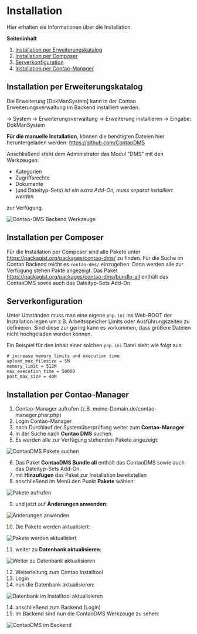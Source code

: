 # Installation

Hier erhalten sie Informationen über die Installation.

**Seiteninhalt**
<!-- toc -->

1. [Installation per Erweiterungskatalog](#installation-per-erweiterungsverwaltung)
2. [Installation per Composer](#installation-per-composer)
3. [Serverkonfiguration](#serverkonfiguration)
4. [Installation per Contao-Manager](#installation-per-contao-manager)

## Installation per Erweiterungskatalog

Die Erweiterung [DokManSystem] kann in der Contao Erweiterungsverwaltung im Backend installiert werden.

→ System → Erweiterungsverwaltung → Erweiterung installieren → Eingabe: DokManSystem

**Für die manuelle Installation**, können die benötigten Dateien hier heruntergeladen werden: https://github.com/ContaoDMS

Anschließend steht dem Administrator das Modul "DMS" mit den Werkzeugen: 

* Kategorien
* Zugriffsrechte
* Dokumente 
* (und Dateityp-Sets) *ist ein extra Add-On, muss separat installiert werden*
 
zur Verfügung.

![Contao-DMS Backend Werkzeuge](4-dms-backend-tools.png)


## Installation per Composer

Für die Installation per Composer sind alle Pakete unter https://packagist.org/packages/contao-dms/ zu finden. Für die Suche im Contao Backend reicht es `contao-dms/` einzugeben. Dann werden alle zur Verfügung stehen Pakte angezeigt.
Das Paket https://packagist.org/packages/contao-dms/bundle-all enthält das ContaoDMS sowie auch das Dateityp-Sets Add-On.


## Serverkonfiguration

Unter Umständen muss man eine eigene `php.ini` ins Web-ROOT der Installation legen um z.B. Arbeitsspeicher Limits oder Ausführungszeiten zu definieren. Sind diese zur gering kann es vorkommen, dass größere Dateien nicht hochgeladen werden können.

Ein Beispiel für den Inhalt einer solchen `php.ini` Datei sieht wie folgt aus:

    # increase memory limits and execution time
    upload_max_filesize = 5M
    memory_limit = 512M
    max_execution_time = 50000
    post_max_size = 40M

## Installation per Contao-Manager

1. Contao-Manager aufrufen (z.B. meine-Domain.de/contao-manager.phar.php)
2. Login Contao-Manager 
3. nach Durchlauf der Systemüberprüfung weiter zum **Contao-Manager**
4. In der Suche nach **Contao DMS** suchen.
5. Es werden alle zur Verfügung stehenden Pakete angezeigt:

![ContaoDMS Pakete suchen](5-paket-hinzufuegen.png)

6. Das Paket **ContaoDMS Bundle all** enthält das ContaoDMS sowie auch das Dateityp-Sets Add-On.
7. mit **Hinzufügen** das Paket zur Installation bereitstellen
8. anschließend im Menü den Punkt **Pakete** wählen:

![Pakete aufrufen](6-pakete-aufrufen.png)

9. und jetzt auf **Änderungen anwenden**:

![Änderungen anwenden](7-aenderungen-anwenden.png)

10. Die Pakete werden aktualisiert:

![Pakete werden aktualisiert](8-pakete-werden-aktualisiert.png)

11. weiter zu **Datenbank aktualisieren**:

![Weiter zu Datenbank aktualisieren](9-zu-db-aktualisieren.png)

12. Weiterleitung zum Contao Installtool
12. Login
13. nun die Datenbank aktualisieren:

![Datenbank im Installtool aktualisieren](11-db-aktualisieren.png)

14. anschließend zum Backend (Login)
15. Im Backend sind nun die ContaoDMS Werkzeuge zu sehen:

![ContaoDMS im Backend](12-dms-rubriken-im-backend.png)

